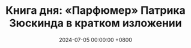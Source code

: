 ---
title: "Книга дня: «Парфюмер» Патрика Зюскинда в кратком изложении"
description: >-
  🌿 «Парфюмер» — захватывающий роман о поисках совершенства и темной одержимости ароматами в XVIII веке. Ищете захватывающий роман? "Парфюмер" Патрика Зюскинда — история гениального убийцы в поисках идеального аромата. Погрузитесь в мир страсти и тьмы!
date: 2024-07-05 00:00:00 +0800
categories: [Мышление, Конспекты-книг]
tags:
  [
    парфюмер,
    патрик-зюскинд,
    немецкая-литература,
    исторический-роман,
    аромат,
    одержимость,
    чувственность,
    франция,
    классическая-литература,
    антигерой,
    париж,
    алхимия,
    мрачная-история,
    литературный-шедевр,
    человеческая-природа,
    искусство,
    психологический-роман,
    страсть,
    драма,
    современная-классика
  ]
image: 
alt: Книга Парфюмер Патрика Зюскинда
fallback:
  - 
  - 
---